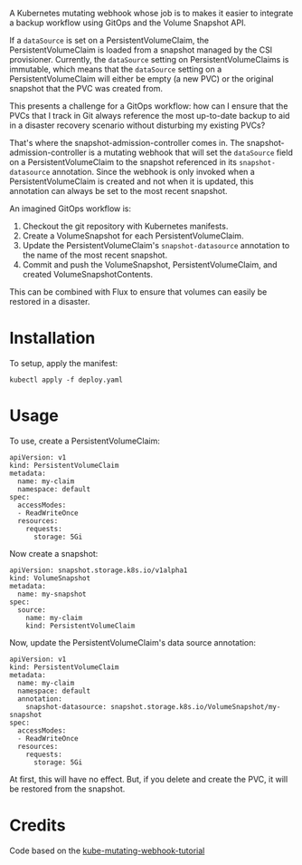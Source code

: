 A Kubernetes mutating webhook whose job is to makes it easier to integrate a backup workflow using GitOps and the Volume Snapshot API.

If a `dataSource` is set on a PersistentVolumeClaim, the PersistentVolumeClaim is loaded from a snapshot managed by the CSI provisioner. Currently,
the `dataSource` setting on PersistentVolumeClaims is immutable, which means that the `dataSource` setting on a PersistentVolumeClaim will either be
empty (a new PVC) or the original snapshot that the PVC was created from.

This presents a challenge for a GitOps workflow: how can I ensure that the PVCs that I track in Git always reference the most up-to-date backup to aid
in a disaster recovery scenario without disturbing my existing PVCs?

That's where the snapshot-admission-controller comes in. The snapshot-admission-controller is a mutating webhook that will set the `dataSource` field on
a PersistentVolumeClaim to the snapshot referenced in its `snapshot-datasource` annotation. Since the webhook is only invoked when a PersistentVolumeClaim
is created and not when it is updated, this annotation can always be set to the most recent snapshot.

An imagined GitOps workflow is:

1. Checkout the git repository with Kubernetes manifests.
2. Create a VolumeSnapshot for each PersistentVolumeClaim.
3. Update the PersistentVolumeClaim's `snapshot-datasource` annotation to the name of the most recent snapshot.
3. Commit and push the VolumeSnapshot, PersistentVolumeClaim, and created VolumeSnapshotContents.

This can be combined with Flux to ensure that volumes can easily be restored in a disaster.

# Installation

To setup, apply the manifest:

```
kubectl apply -f deploy.yaml
```

# Usage

To use, create a PersistentVolumeClaim:

```
apiVersion: v1
kind: PersistentVolumeClaim
metadata:
  name: my-claim
  namespace: default
spec:
  accessModes:
  - ReadWriteOnce
  resources:
    requests:
      storage: 5Gi
```

Now create a snapshot:

```
apiVersion: snapshot.storage.k8s.io/v1alpha1
kind: VolumeSnapshot
metadata:
  name: my-snapshot 
spec:
  source:
    name: my-claim
    kind: PersistentVolumeClaim
```

Now, update the PersistentVolumeClaim's data source annotation:

```
apiVersion: v1
kind: PersistentVolumeClaim
metadata:
  name: my-claim
  namespace: default
  annotation:
    snapshot-datasource: snapshot.storage.k8s.io/VolumeSnapshot/my-snapshot
spec:
  accessModes:
  - ReadWriteOnce
  resources:
    requests:
      storage: 5Gi
```

At first, this will have no effect. But, if you delete and create the PVC, it will be restored from the snapshot.

# Credits

Code based on the [kube-mutating-webhook-tutorial](https://github.com/morvencao/kube-mutating-webhook-tutorial)
